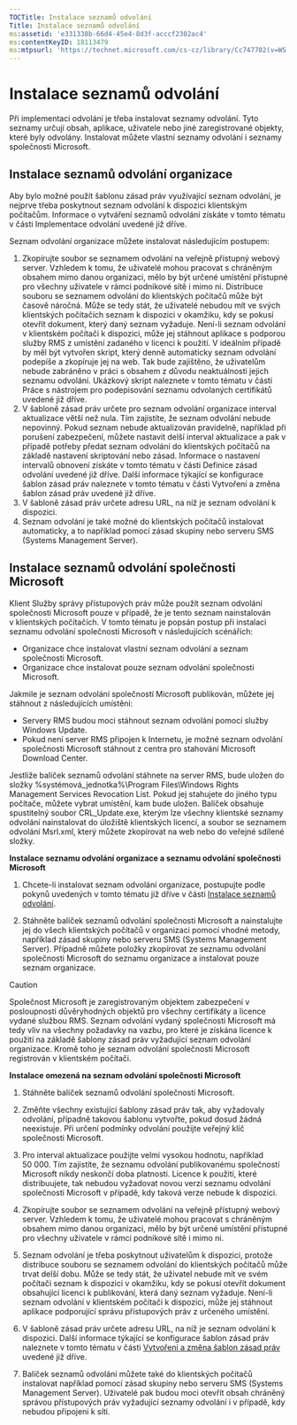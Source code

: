 ```yaml
---
TOCTitle: Instalace seznamů odvolání
Title: Instalace seznamů odvolání
ms:assetid: 'e331338b-66d4-45e4-8d3f-acccf2302ac4'
ms:contentKeyID: 18113479
ms:mtpsurl: 'https://technet.microsoft.com/cs-cz/library/Cc747702(v=WS.10)'
---
```


Instalace seznamů odvolání
==========================

Při implementaci odvolání je třeba instalovat seznamy odvolání. Tyto seznamy určují obsah, aplikace, uživatele nebo jiné zaregistrované objekty, které byly odvolány. Instalovat můžete vlastní seznamy odvolání i seznamy společnosti Microsoft.

Instalace seznamů odvolání organizace
-------------------------------------

Aby bylo možné použít šablonu zásad práv využívající seznam odvolání, je nejprve třeba poskytnout seznam odvolání k dispozici klientským počítačům. Informace o vytváření seznamů odvolání získáte v tomto tématu v části Implementace odvolání uvedené již dříve.

Seznam odvolání organizace můžete instalovat následujícím postupem:

1.  Zkopírujte soubor se seznamem odvolání na veřejně přístupný webový server. Vzhledem k tomu, že uživatelé mohou pracovat s chráněným obsahem mimo danou organizaci, mělo by být určené umístění přístupné pro všechny uživatele v rámci podnikové sítě i mimo ni.
    Distribuce souboru se seznamem odvolání do klientských počítačů může být časově náročná. Může se tedy stát, že uživatelé nebudou mít ve svých klientských počítačích seznam k dispozici v okamžiku, kdy se pokusí otevřít dokument, který daný seznam vyžaduje. Není-li seznam odvolání v klientském počítači k dispozici, může jej stáhnout aplikace s podporou služby RMS z umístění zadaného v licenci k použití.
    V ideálním případě by měl být vytvořen skript, který denně automaticky seznam odvolání podepíše a zkopíruje jej na web. Tak bude zajištěno, že uživatelům nebude zabráněno v práci s obsahem z důvodu neaktuálnosti jejich seznamu odvolání. Ukázkový skript naleznete v tomto tématu v části Práce s nástrojem pro podepisování seznamu odvolaných certifikátů uvedené již dříve.
2.  V šabloně zásad práv určete pro seznam odvolání organizace interval aktualizace větší než nula. Tím zajistíte, že seznam odvolání nebude nepovinný. Pokud seznam nebude aktualizován pravidelně, například při porušení zabezpečení, můžete nastavit delší interval aktualizace a pak v případě potřeby předat seznam odvolání do klientských počítačů na základě nastavení skriptování nebo zásad. Informace o nastavení intervalů obnovení získáte v tomto tématu v části Definice zásad odvolání uvedené již dříve. Další informace týkající se konfigurace šablon zásad práv naleznete v tomto tématu v části Vytvoření a změna šablon zásad práv uvedené již dříve.
3.  V šabloně zásad práv určete adresu URL, na níž je seznam odvolání k dispozici.
4.  Seznam odvolání je také možné do klientských počítačů instalovat automaticky, a to například pomocí zásad skupiny nebo serveru SMS (Systems Management Server).

Instalace seznamů odvolání společnosti Microsoft
------------------------------------------------

Klient Služby správy přístupových práv může použít seznam odvolání společnosti Microsoft pouze v případě, že je tento seznam nainstalován v klientských počítačích. V tomto tématu je popsán postup při instalaci seznamu odvolání společnosti Microsoft v následujících scénářích:

-   Organizace chce instalovat vlastní seznam odvolání a seznam společnosti Microsoft.
-   Organizace chce instalovat pouze seznam odvolání společnosti Microsoft.

Jakmile je seznam odvolání společností Microsoft publikován, můžete jej stáhnout z následujících umístění:

-   Servery RMS budou moci stáhnout seznam odvolání pomocí služby Windows Update.
-   Pokud není server RMS připojen k Internetu, je možné seznam odvolání společnosti Microsoft stáhnout z centra pro stahování Microsoft Download Center.

Jestliže balíček seznamů odvolání stáhnete na server RMS, bude uložen do složky %systémová\_jednotka%\\Program Files\\Windows Rights Management Services Revocation List. Pokud jej stahujete do jiného typu počítače, můžete vybrat umístění, kam bude uložen. Balíček obsahuje spustitelný soubor CRL\_Update.exe, kterým lze všechny klientské seznamy odvolání nainstalovat do úložiště klientských licencí, a soubor se seznamem odvolání Msrl.xml, který můžete zkopírovat na web nebo do veřejné sdílené složky.

**Instalace seznamu odvolání organizace a seznamu odvolání společnosti Microsoft**
1.  Chcete-li instalovat seznam odvolání organizace, postupujte podle pokynů uvedených v tomto tématu již dříve v části [Instalace seznamů odvolání](https://technet.microsoft.com/e331338b-66d4-45e4-8d3f-acccf2302ac4).

2.  Stáhněte balíček seznamů odvolání společnosti Microsoft a nainstalujte jej do všech klientských počítačů v organizaci pomocí vhodné metody, například zásad skupiny nebo serveru SMS (Systems Management Server). Případně můžete položky zkopírovat ze seznamu odvolání společnosti Microsoft do seznamu organizace a instalovat pouze seznam organizace.

> [!CAUTION]
> Společnost Microsoft je zaregistrovaným objektem zabezpečení v posloupnosti důvěryhodných objektů pro všechny certifikáty a licence vydané službou RMS. Seznam odvolání vydaný společností Microsoft má tedy vliv na všechny požadavky na vazbu, pro které je získána licence k použití na základě šablony zásad práv vyžadující seznam odvolání organizace. Kromě toho je seznam odvolání společnosti Microsoft registrován v klientském počítači. 

**Instalace omezená na seznam odvolání společnosti Microsoft**
1.  Stáhněte balíček seznamů odvolání společnosti Microsoft.

2.  Změňte všechny existující šablony zásad práv tak, aby vyžadovaly odvolání, případně takovou šablonu vytvořte, pokud dosud žádná neexistuje. Při určení podmínky odvolání použijte veřejný klíč společnosti Microsoft.

3.  Pro interval aktualizace použijte velmi vysokou hodnotu, například 50 000. Tím zajistíte, že seznamu odvolání publikovanému společností Microsoft nikdy neskončí doba platnosti. Licence k použití, které distribuujete, tak nebudou vyžadovat novou verzi seznamu odvolání společnosti Microsoft v případě, kdy taková verze nebude k dispozici.

4.  Zkopírujte soubor se seznamem odvolání na veřejně přístupný webový server. Vzhledem k tomu, že uživatelé mohou pracovat s chráněným obsahem mimo danou organizaci, mělo by být určené umístění přístupné pro všechny uživatele v rámci podnikové sítě i mimo ni.

5.  Seznam odvolání je třeba poskytnout uživatelům k dispozici, protože distribuce souboru se seznamem odvolání do klientských počítačů může trvat delší dobu. Může se tedy stát, že uživatel nebude mít ve svém počítači seznam k dispozici v okamžiku, kdy se pokusí otevřít dokument obsahující licenci k publikování, která daný seznam vyžaduje. Není-li seznam odvolání v klientském počítači k dispozici, může jej stáhnout aplikace podporující správu přístupových práv z určeného umístění.

6.  V šabloně zásad práv určete adresu URL, na níž je seznam odvolání k dispozici. Další informace týkající se konfigurace šablon zásad práv naleznete v tomto tématu v části [Vytvoření a změna šablon zásad práv](https://technet.microsoft.com/6014176f-ef71-4d29-b3e3-da129c18563d) uvedené již dříve.

7.  Balíček seznamů odvolání můžete také do klientských počítačů instalovat například pomocí zásad skupiny nebo serveru SMS (Systems Management Server). Uživatelé pak budou moci otevřít obsah chráněný správou přístupových práv vyžadující seznamy odvolání i v případě, kdy nebudou připojeni k síti.

